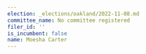```yaml
---
election: _elections/oakland/2022-11-08.md
committee_name: No committee registered
filer_id: ''
is_incumbent: false
name: Moesha Carter
---
```

